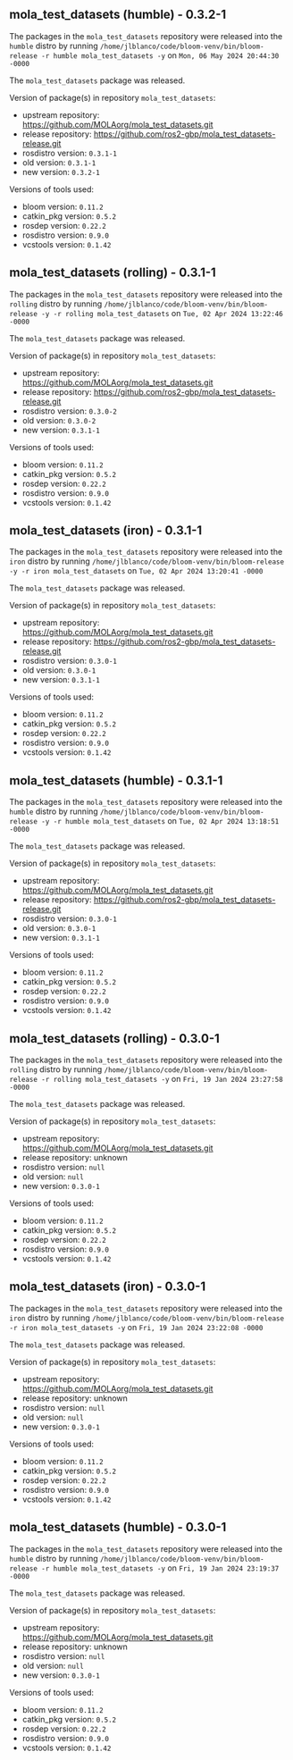 ## mola_test_datasets (humble) - 0.3.2-1

The packages in the `mola_test_datasets` repository were released into the `humble` distro by running `/home/jlblanco/code/bloom-venv/bin/bloom-release -r humble mola_test_datasets -y` on `Mon, 06 May 2024 20:44:30 -0000`

The `mola_test_datasets` package was released.

Version of package(s) in repository `mola_test_datasets`:

- upstream repository: https://github.com/MOLAorg/mola_test_datasets.git
- release repository: https://github.com/ros2-gbp/mola_test_datasets-release.git
- rosdistro version: `0.3.1-1`
- old version: `0.3.1-1`
- new version: `0.3.2-1`

Versions of tools used:

- bloom version: `0.11.2`
- catkin_pkg version: `0.5.2`
- rosdep version: `0.22.2`
- rosdistro version: `0.9.0`
- vcstools version: `0.1.42`


## mola_test_datasets (rolling) - 0.3.1-1

The packages in the `mola_test_datasets` repository were released into the `rolling` distro by running `/home/jlblanco/code/bloom-venv/bin/bloom-release -y -r rolling mola_test_datasets` on `Tue, 02 Apr 2024 13:22:46 -0000`

The `mola_test_datasets` package was released.

Version of package(s) in repository `mola_test_datasets`:

- upstream repository: https://github.com/MOLAorg/mola_test_datasets.git
- release repository: https://github.com/ros2-gbp/mola_test_datasets-release.git
- rosdistro version: `0.3.0-2`
- old version: `0.3.0-2`
- new version: `0.3.1-1`

Versions of tools used:

- bloom version: `0.11.2`
- catkin_pkg version: `0.5.2`
- rosdep version: `0.22.2`
- rosdistro version: `0.9.0`
- vcstools version: `0.1.42`


## mola_test_datasets (iron) - 0.3.1-1

The packages in the `mola_test_datasets` repository were released into the `iron` distro by running `/home/jlblanco/code/bloom-venv/bin/bloom-release -y -r iron mola_test_datasets` on `Tue, 02 Apr 2024 13:20:41 -0000`

The `mola_test_datasets` package was released.

Version of package(s) in repository `mola_test_datasets`:

- upstream repository: https://github.com/MOLAorg/mola_test_datasets.git
- release repository: https://github.com/ros2-gbp/mola_test_datasets-release.git
- rosdistro version: `0.3.0-1`
- old version: `0.3.0-1`
- new version: `0.3.1-1`

Versions of tools used:

- bloom version: `0.11.2`
- catkin_pkg version: `0.5.2`
- rosdep version: `0.22.2`
- rosdistro version: `0.9.0`
- vcstools version: `0.1.42`


## mola_test_datasets (humble) - 0.3.1-1

The packages in the `mola_test_datasets` repository were released into the `humble` distro by running `/home/jlblanco/code/bloom-venv/bin/bloom-release -y -r humble mola_test_datasets` on `Tue, 02 Apr 2024 13:18:51 -0000`

The `mola_test_datasets` package was released.

Version of package(s) in repository `mola_test_datasets`:

- upstream repository: https://github.com/MOLAorg/mola_test_datasets.git
- release repository: https://github.com/ros2-gbp/mola_test_datasets-release.git
- rosdistro version: `0.3.0-1`
- old version: `0.3.0-1`
- new version: `0.3.1-1`

Versions of tools used:

- bloom version: `0.11.2`
- catkin_pkg version: `0.5.2`
- rosdep version: `0.22.2`
- rosdistro version: `0.9.0`
- vcstools version: `0.1.42`


## mola_test_datasets (rolling) - 0.3.0-1

The packages in the `mola_test_datasets` repository were released into the `rolling` distro by running `/home/jlblanco/code/bloom-venv/bin/bloom-release -r rolling mola_test_datasets -y` on `Fri, 19 Jan 2024 23:27:58 -0000`

The `mola_test_datasets` package was released.

Version of package(s) in repository `mola_test_datasets`:

- upstream repository: https://github.com/MOLAorg/mola_test_datasets.git
- release repository: unknown
- rosdistro version: `null`
- old version: `null`
- new version: `0.3.0-1`

Versions of tools used:

- bloom version: `0.11.2`
- catkin_pkg version: `0.5.2`
- rosdep version: `0.22.2`
- rosdistro version: `0.9.0`
- vcstools version: `0.1.42`


## mola_test_datasets (iron) - 0.3.0-1

The packages in the `mola_test_datasets` repository were released into the `iron` distro by running `/home/jlblanco/code/bloom-venv/bin/bloom-release -r iron mola_test_datasets -y` on `Fri, 19 Jan 2024 23:22:08 -0000`

The `mola_test_datasets` package was released.

Version of package(s) in repository `mola_test_datasets`:

- upstream repository: https://github.com/MOLAorg/mola_test_datasets.git
- release repository: unknown
- rosdistro version: `null`
- old version: `null`
- new version: `0.3.0-1`

Versions of tools used:

- bloom version: `0.11.2`
- catkin_pkg version: `0.5.2`
- rosdep version: `0.22.2`
- rosdistro version: `0.9.0`
- vcstools version: `0.1.42`


## mola_test_datasets (humble) - 0.3.0-1

The packages in the `mola_test_datasets` repository were released into the `humble` distro by running `/home/jlblanco/code/bloom-venv/bin/bloom-release -r humble mola_test_datasets -y` on `Fri, 19 Jan 2024 23:19:37 -0000`

The `mola_test_datasets` package was released.

Version of package(s) in repository `mola_test_datasets`:

- upstream repository: https://github.com/MOLAorg/mola_test_datasets.git
- release repository: unknown
- rosdistro version: `null`
- old version: `null`
- new version: `0.3.0-1`

Versions of tools used:

- bloom version: `0.11.2`
- catkin_pkg version: `0.5.2`
- rosdep version: `0.22.2`
- rosdistro version: `0.9.0`
- vcstools version: `0.1.42`


